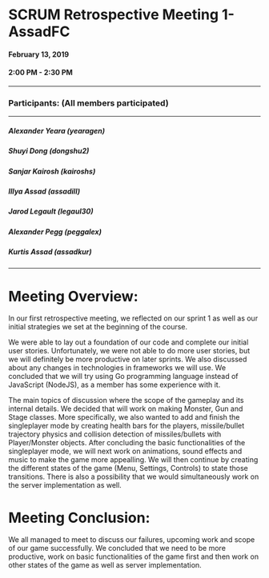 # SCRUM Retrospective Meeting 1- AssadFC

#### February 13, 2019
#### 2:00 PM - 2:30 PM
---
### Participants: (All members participated)
***
##### Alexander Yeara (yearagen)
##### Shuyi Dong (dongshu2)
##### Sanjar Kairosh (kairoshs)
##### Illya Assad (assadill)
##### Jarod Legault (legaul30)
##### Alexander Pegg (peggalex)
##### Kurtis Assad (assadkur)
***


# Meeting Overview:

In our first retrospective meeting, we reflected on our sprint 1 as well as our initial strategies we set at the beginning of the course.

We were able to lay out a foundation of our code and complete our initial user stories. Unfortunately, we were not able to do more user stories, but we will definitely be more productive on later sprints. We also discussed about any changes in technologies in frameworks we will use. We concluded that we will try using Go programming language instead of JavaScript (NodeJS), as a member has some experience with it.

The main topics of discussion where the scope of the gameplay and its internal details. We decided that will work on making Monster, Gun and Stage classes. More specifically, we also wanted to add and finish the singleplayer mode by creating health bars for the players, missile/bullet trajectory physics and collision detection of missiles/bullets with Player/Monster objects. After concluding the basic functionalities of the singleplayer mode, we will next work on animations, sound effects and music to make the game more appealling. We will then continue by creating the different states of the game (Menu, Settings, Controls) to state those transitions. There is also a possibility that we would simultaneously work on the server implementation as well.


# Meeting Conclusion:

We all managed to meet to discuss our failures, upcoming work and scope of our game successfully. We concluded that we need to be more productive, work on basic functionalities of the game first and then work on other states of the game as well as server implementation.
